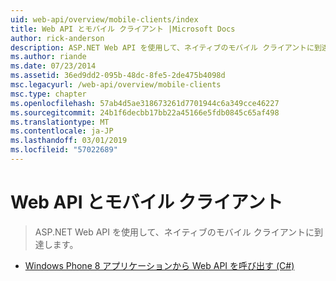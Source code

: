 ```yaml
---
uid: web-api/overview/mobile-clients/index
title: Web API とモバイル クライアント |Microsoft Docs
author: rick-anderson
description: ASP.NET Web API を使用して、ネイティブのモバイル クライアントに到達します。
ms.author: riande
ms.date: 07/23/2014
ms.assetid: 36ed9dd2-095b-48dc-8fe5-2de475b4098d
msc.legacyurl: /web-api/overview/mobile-clients
msc.type: chapter
ms.openlocfilehash: 57ab4d5ae318673261d7701944c6a349cce46227
ms.sourcegitcommit: 24b1f6decbb17bb22a45166e5fdb0845c65af498
ms.translationtype: MT
ms.contentlocale: ja-JP
ms.lasthandoff: 03/01/2019
ms.locfileid: "57022689"
---
```

<a name="web-api-and-mobile-clients"></a>Web API とモバイル クライアント
====================
> ASP.NET Web API を使用して、ネイティブのモバイル クライアントに到達します。


- [Windows Phone 8 アプリケーションから Web API を呼び出す (C#)](calling-web-api-from-a-windows-phone-8-application.md)

